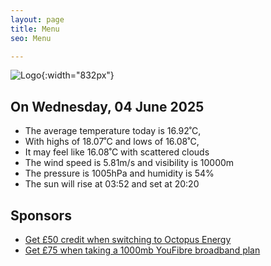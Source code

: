```yaml
---
layout: page
title: Menu
seo: Menu

---
```


![Logo](/images/logo.jpg){:width="832px"}

<!-- weather_marker starts -->
## On Wednesday, 04 June 2025

- The average temperature today is 16.92˚C,
- With highs of 18.07˚C and lows of 16.08˚C,
- It may feel like 16.08˚C with scattered clouds
- The wind speed is 5.81m/s and visibility is 10000m
- The pressure is 1005hPa and humidity is 54%
- The sun will rise at 03:52 and set at 20:20

<!-- weather_marker ends -->

## Sponsors

- [Get £50 credit when switching to Octopus Energy](https://bit.ly/3oD1nnS)
- [Get £75 when taking a 1000mb YouFibre broadband plan](https://aklam.io/91zWhU?)
